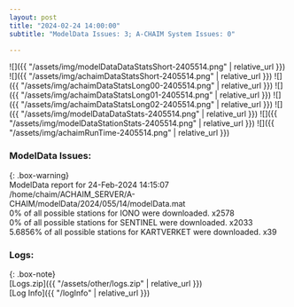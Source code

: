 ```yaml
---
layout: post
title: "2024-02-24 14:00:00"
subtitle: "ModelData Issues: 3; A-CHAIM System Issues: 0"

---
```


![]({{ "/assets/img/modelDataDataStatsShort-2405514.png" | relative_url }})
![]({{ "/assets/img/achaimDataStatsShort-2405514.png" | relative_url }})
![]({{ "/assets/img/achaimDataStatsLong00-2405514.png" | relative_url }})
![]({{ "/assets/img/achaimDataStatsLong01-2405514.png" | relative_url }})
![]({{ "/assets/img/achaimDataStatsLong02-2405514.png" | relative_url }})
![]({{ "/assets/img/modelDataDataStats-2405514.png" | relative_url }})
![]({{ "/assets/img/modelDataStationStats-2405514.png" | relative_url }})
![]({{ "/assets/img/achaimRunTime-2405514.png" | relative_url }})


### ModelData Issues:  
  
{: .box-warning}  
 ModelData report for 24-Feb-2024 14:15:07   
 /home/chaim/ACHAIM_SERVER/A-CHAIM/modelData/2024/055/14/modelData.mat   
 0% of all possible stations for IONO were downloaded. x2578   
 0% of all possible stations for SENTINEL were downloaded. x2033   
 5.6856% of all possible stations for KARTVERKET were downloaded. x39   
  


### Logs:  
  
{: .box-note}  
[Logs.zip]({{ "/assets/other/logs.zip" | relative_url }})  
[Log Info]({{ "/logInfo" | relative_url }})  

